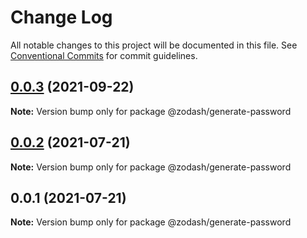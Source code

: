 # Change Log

All notable changes to this project will be documented in this file.
See [Conventional Commits](https://conventionalcommits.org) for commit guidelines.

## [0.0.3](https://github.com/zcorky/zodash/compare/@zodash/generate-password@0.0.2...@zodash/generate-password@0.0.3) (2021-09-22)

**Note:** Version bump only for package @zodash/generate-password





## [0.0.2](https://github.com/zcorky/zodash/compare/@zodash/generate-password@0.0.1...@zodash/generate-password@0.0.2) (2021-07-21)

**Note:** Version bump only for package @zodash/generate-password





## 0.0.1 (2021-07-21)

**Note:** Version bump only for package @zodash/generate-password
